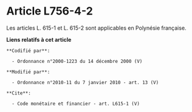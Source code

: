 # Article L756-4-2

Les articles L. 615-1 et L. 615-2 sont applicables en Polynésie française.

**Liens relatifs à cet article**

	**Codifié par**:

	  - Ordonnance n°2000-1223 du 14 décembre 2000 (V)

	**Modifié par**:

	  - Ordonnance n°2010-11 du 7 janvier 2010 - art. 13 (V)

	**Cite**:

	  - Code monétaire et financier - art. L615-1 (V)

